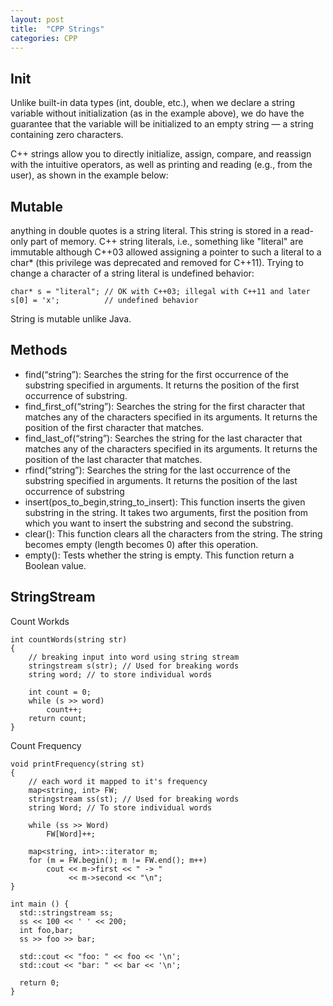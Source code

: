 ```yaml
---
layout: post
title:  "CPP Strings"
categories: CPP
---
```

## Init
Unlike built-in data types (int, double, etc.), when we declare a string variable without initialization (as in the example above),
we do have the guarantee that the variable will be initialized to an empty string — a string containing zero characters.

C++ strings allow you to directly initialize, assign, compare, and reassign with the intuitive operators, as well as printing and reading (e.g., from the user), as shown in the example below:

## Mutable
anything in double quotes is a string literal. This string is stored in a read-only part of memory. 
C++ string literals, i.e., something like "literal" are immutable although C++03 allowed assigning a pointer to such a literal to a char* (this privilege was deprecated and removed for C++11). Trying to change a character of a string literal is undefined behavior:
```
char* s = "literal"; // OK with C++03; illegal with C++11 and later
s[0] = 'x';          // undefined behavior
```
String is mutable unlike Java.

## Methods
* find(“string”): Searches the string for the first occurrence of the substring specified in arguments. It returns the position of the first occurrence of substring.
* find_first_of(“string”): Searches the string for the first character that matches any of the characters specified in its arguments. It returns the position of the first character that matches.
* find_last_of(“string”): Searches the string for the last character that matches any of the characters specified in its arguments. It returns the position of the last character that matches.
* rfind(“string”): Searches the string for the last occurrence of the substring specified in arguments. It returns the position of the last occurrence of substring
* insert(pos_to_begin,string_to_insert): This function inserts the given substring in the string. It takes two arguments, first the position from which you want to insert the substring and second the substring.
* clear(): This function clears all the characters from the string. The string becomes empty (length becomes 0) after this operation.
* empty(): Tests whether the string is empty. This function return a Boolean value.

## StringStream

Count Workds
```
int countWords(string str) 
{ 
    // breaking input into word using string stream 
    stringstream s(str); // Used for breaking words 
    string word; // to store individual words 
  
    int count = 0; 
    while (s >> word) 
        count++; 
    return count; 
} 
```

Count Frequency
```
void printFrequency(string st) 
{ 
    // each word it mapped to it's frequency 
    map<string, int> FW; 
    stringstream ss(st); // Used for breaking words 
    string Word; // To store individual words 
  
    while (ss >> Word) 
        FW[Word]++; 
  
    map<string, int>::iterator m; 
    for (m = FW.begin(); m != FW.end(); m++) 
        cout << m->first << " -> "
             << m->second << "\n"; 
} 
```

```
int main () {
  std::stringstream ss;
  ss << 100 << ' ' << 200;
  int foo,bar;
  ss >> foo >> bar;

  std::cout << "foo: " << foo << '\n';
  std::cout << "bar: " << bar << '\n';

  return 0;
}
```
